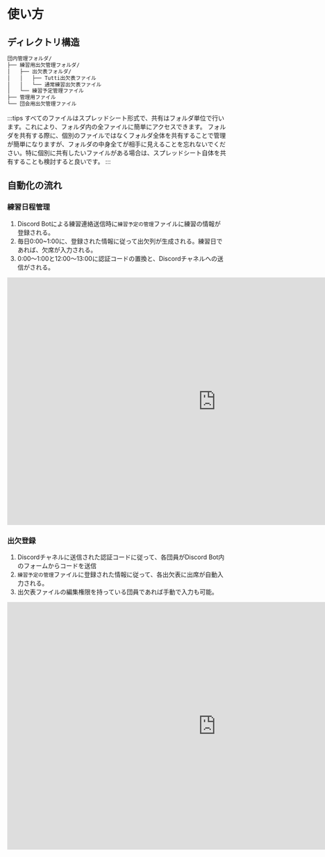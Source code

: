 # 使い方

## ディレクトリ構造
```bash
団内管理フォルダ/
├── 練習用出欠管理フォルダ/
│   ├── 出欠表フォルダ/
│   │   ├── Tutti出欠表ファイル
│   │   └── 通常練習出欠表ファイル
│   └── 練習予定管理ファイル
├── 管理用ファイル
└── 団会用出欠管理ファイル
```

:::tips
すべてのファイルはスプレッドシート形式で、共有はフォルダ単位で行います。これにより、フォルダ内の全ファイルに簡単にアクセスできます。 フォルダを共有する際に、個別のファイルではなくフォルダ全体を共有することで管理が簡単になりますが、フォルダの中身全てが相手に見えることを忘れないでください。特に個別に共有したいファイルがある場合は、スプレッドシート自体を共有することも検討すると良いです。
:::

## 自動化の流れ

### 練習日程管理
1. Discord Botによる練習連絡送信時に`練習予定の管理`ファイルに練習の情報が登録される。
2. 毎日0:00~1:00に、登録された情報に従って出欠列が生成される。練習日であれば、欠席が入力される。
3. 0:00〜1:00と12:00〜13:00に認証コードの置換と、Discordチャネルへの送信がされる。
<iframe src="https://docs.google.com/presentation/d/1TKqU5a3g_LNte9_EeBZlhY3dOOk5dA70BJedK3FYSRA/embed?start=false&loop=false&delayms=3000" frameborder="0" width="960" height="569" allowfullscreen="true" mozallowfullscreen="true" webkitallowfullscreen="true"></iframe>

### 出欠登録
1. Discordチャネルに送信された認証コードに従って、各団員がDiscord Bot内のフォームからコードを送信
2. `練習予定の管理`ファイルに登録された情報に従って、各出欠表に出席が自動入力される。
3. 出欠表ファイルの編集権限を持っている団員であれば手動で入力も可能。
<iframe src="https://docs.google.com/presentation/d/1R2IJQwpFF_m-TNYZly9yFdSlpkNPoJQYSETRa7VES6w/embed?start=false&loop=false&delayms=3000" frameborder="0" width="960" height="569" allowfullscreen="true" mozallowfullscreen="true" webkitallowfullscreen="true"></iframe>